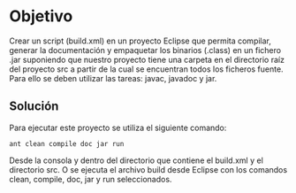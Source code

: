 # Objetivo

Crear un script (build.xml) en un proyecto Eclipse que permita compilar, generar la 
documentación y empaquetar los binarios (.class) en un fichero .jar suponiendo que nuestro 
proyecto tiene una carpeta en el directorio raíz del proyecto src a partir de la cual se encuentran 
todos los ficheros fuente. 
Para ello se deben utilizar las tareas: javac, javadoc y jar.

## Solución

Para ejecutar este proyecto se utiliza el siguiente comando: 

```
ant clean compile doc jar run
```

Desde la consola y dentro del directorio que contiene el build.xml y el directorio src.
O se ejecuta el archivo build desde Eclipse con los comandos clean, compile, doc, jar y run seleccionados.